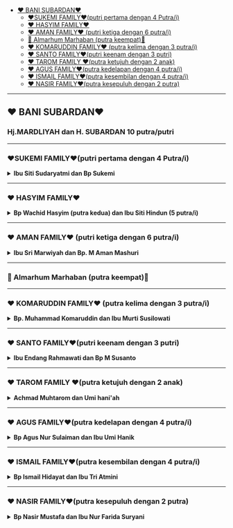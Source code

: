 - [❤️ BANI SUBARDAN❤️](#️-bani-subardan️)
  - [❤️SUKEMI FAMILY❤️(putri pertama dengan 4 Putra/i)](#️sukemi-family️putri-pertama-dengan-4-putrai)
  - [❤️ HASYIM FAMILY❤️](#️-hasyim-family️)
  - [❤️ AMAN FAMILY❤️ (putri ketiga dengan 6 putra/i)](#️-aman-family️-putri-ketiga-dengan-6-putrai)
  - [🤲 Almarhum Marhaban (putra keempat)🤲](#-almarhum-marhaban-putra-keempat)
  - [❤️ KOMARUDDIN FAMILY❤️ (putra kelima dengan 3 putra/i)](#️-komaruddin-family️-putra-kelima-dengan-3-putrai)
  - [❤️ SANTO FAMILY❤️(putri keenam dengan 3 putri)](#️-santo-family️putri-keenam-dengan-3-putri)
  - [❤️ TAROM FAMILY ❤️(putra ketujuh dengan 2 anak)](#️-tarom-family-️putra-ketujuh-dengan-2-anak)
  - [❤️ AGUS FAMILY❤️(putra kedelapan dengan 4 putra/i)](#️-agus-family️putra-kedelapan-dengan-4-putrai)
  - [❤️ ISMAIL FAMILY❤️(putra kesembilan dengan 4 putra/i)](#️-ismail-family️putra-kesembilan-dengan-4-putrai)
  - [❤️ NASIR FAMILY❤️(putra kesepuluh dengan 2 putra)](#️-nasir-family️putra-kesepuluh-dengan-2-putra)

---

## ❤️ BANI SUBARDAN❤️
<h3>Hj.MARDLIYAH dan  H. SUBARDAN 10 putra/putri</h3>

---

### ❤️SUKEMI FAMILY❤️(putri pertama dengan 4 Putra/i)
<details>
<summary>
<b>Ibu Siti Sudaryatmi  dan  Bp Sukemi</b>
</summary>

<details>
<summary>
    <b>1️⃣. Ufiek Nur Arifah Hidayati  dan  Wildan Tojibi  </b>
</summary>

<details>
<summary>
1. Muhammad Nur Hakimuddin  dan  Fadhilah Siti Aniisah Haryono
</summary>

1. Alesha Hikari Rezqia Eldina (canggah)
</details>

2. Amelia Amrina Rosyada
3. Adinda Raudhatur Rizka
</details>

<details>
<summary>
<b> 2️⃣.  Ratna Listyaningsih  dan  Indrawanto </b>
</summary>

1. Muhammad Shafly Muwaffaq
2. Muhammad Daffa Al Ghifari
3. Muhammad Alfian Ainurrizqi
</details>

<details>
<summary>
<b> 3️⃣. Arif Hanafi Nurdin  dan  Siti Rosyidah</b>
</summary>

1. Ahmad Farhan Ar Rosyid
2. Ahmad Zidan Ar Rosyid
3. Nadya Adilla Hanafi Putri
</details>
<details>
<summary>
<b> 4️⃣. Erna Rahmawati  dan  Wratsongko Sri Kawuryan</b>
</summary>

1. Alifia Zahra Pramesti 
2. Anindya Alya  Khairunnisa
3. Aviccena Maulana Albaihaqi
</details>
</details>

---

### ❤️ HASYIM FAMILY❤️
<details>
<summary>
<b>Bp Wachid Hasyim (putra kedua) dan Ibu Siti Hindun (5 putra/i)</b>
</summary>

<details>
<summary>
<b> 1️⃣. Afandi Nurhidayat  dan  Luluk Yuliatik</b>
</summary>

1. Muh Farandi Khusnan 
2. Zahra Khairunisa
</details>

<details>
<summary>
<b> 2️⃣. Ahmad Sukri Chusnan  dan  Zenny Nugraheni</b>
</summary>

1. Yusuf Ahmad Khairy
2. Farid Ahmad Faisal
</details>

<details>
<summary>
<b> 3️⃣. Very Zukhdi Santoso  dan  Risalatin Sutadi</b>
</summary>

1. Delila Azaliyya Zukhdi S 
2. Taftazani Zukhdi A
</details>

<details>
<summary>
<b> 4️⃣. Rahmad Abidin  dan  Eka Rachmawaty</b>
</summary>

1. Fatimah Humaira Az Zahra
</details>

<details>
<summary>
<b> 5️⃣. Umi Ma'rifah Nihayati  dan  Luthfi Indra Ramadhan</b>
</summary>
</details>
</details>

---

### ❤️ AMAN FAMILY❤️ (putri ketiga dengan 6 putra/i)
<details>
<summary>
<b>Ibu Sri Marwiyah dan  Bp. M Aman Mashuri </b>
</summary>

<details>
<summary>
<b>1️⃣. Faricha Rahmawati  dan  Bambang Setyawan </b>
</summary>

1. Nabila Fauziah (Nabila)
2. Qonita Yusriah (Qonita)
</details>
<details>
<summary>
<b>2️⃣. Arief Fathoni  dan  Siti Jami'atun </b>
</summary>

1. Azis Arief Setiawan
2. Aqila Ramadani
</details>

<b>3️⃣. Imron Choirudin </b>

<details>
<summary>
<b>4️⃣. Masrifa Choirina  dan  Gito Budi Naryanto </b>
</summary>

1. Alvina Amelia Maharani (Lia)
2. Novita Candra Puspita
</details>
<details>
<summary>
<b>5️⃣. Rofika Hanifa  dan  Bambang Widagdo Suryaning Projo</b>
</summary>

1. Farhan Naufal Adiyatma (farhan)
2. Fadil Ihsan Adiyatma (fadil)
</details>
<details>
<summary>
<b> 6️⃣. Sarifa Umaya  dan  Arief Wiratman</b>
</summary>

1. Anas Firmansyah
2. Carissa Kirana
3. Frida Nisa Ardani
</details>
</details>

---

### 🤲 Almarhum Marhaban (putra keempat)🤲

---

### ❤️ KOMARUDDIN FAMILY❤️ (putra kelima dengan 3 putra/i)
<details>
<summary>
<b>Bp. Muhammad Komaruddin dan  Ibu Murti Susilowati</b>
</summary>
<details>
<summary>
<b>1️⃣. Fikri Arifin  dan  Emalia Hasnaurrofah </b>
</summary>

1. Muhammad Zulfikar
2. Hanif Muta'alim
3. Zulhimatul Aliya
</details>

<details>
<summary>
<b>2️⃣. Radhian Fahma Wulandari  dan  Iwan Rustiawan  </b>
</summary>

1. Haula Ilma Al Ghoida' 
2. Muhammad Ulinnuha Khoiruman
3. Malik Makarim Alim
</details>

<details>
<summary>
<b>3️⃣. Fathinannisa  dan  Mikraj Agung Muhammad</b>
</summary>

1. Tamlikha Imaduddin Asy Syaakir
</details>
</details>

---

### ❤️ SANTO FAMILY❤️(putri keenam dengan 3 putri)  
<details>
<summary>
<b>Ibu Endang Rahmawati dan Bp M Susanto</b>
</summary>
<details>
<summary>
<b>1️⃣. Santi Kusumaningrum  dan  Agung Susanto</b>
</summary>

1. Raditya Ahsan Rivanjaya
2. Fahri Adli Hawari
3. Aira Adiasti Nafeza
4. Quinnisa Zaida Amalia
</details>
<details>
<summary>
<b>2️⃣. Ery Wahyuningrum  dan  Rudi Wahyono</b>
</summary>

1. Vino Abrar Adriansyah
2. Rasya Fadhil  Adriansyah
</details>
<b>3️⃣. Lisa Setyaningrum</b>
</details>

---

### ❤️ TAROM FAMILY ❤️(putra ketujuh dengan 2 anak)

<details>
<summary>
<b>Achmad Muhtarom dan  Umi hani'ah</b>
</summary>

<b>1️⃣. Burhan Fatkhur Rohman  dan  Ikrimah Nur Hayati.</b>

<b>2️⃣. Aufa Haliza Achmad</b>
</details>

---

### ❤️ AGUS FAMILY❤️(putra kedelapan dengan 4 putra/i)
<details>
<summary>
<b>Bp Agus Nur Sulaiman dan  Ibu Umi Hanik</b>
</summary>

<details>
<summary>
<b>1️⃣. Luthfi Arifin  dan  Shinta Nugraheni </b>
</summary>

1. Zafran Ahsan Arifin 
2. Nayyara Amalia Abdilla 
</details>
<details>
<summary>
<b>2️⃣. Lathifa Maya Dewi  dan  Unggul Anantakusuma </b>
</summary>

1. Alika Isykarima Hanif
2. Aidan Fausta El Karim
</details>
<b>3️⃣. Lathifa Rahma Hayati  dan  Muhammad Hafidz Makarim</b>

<details>
<summary>
<b>4️⃣. Luthfi Bahrul Anwari  dan  Annisa Nur Rachmawati </b>
</summary>

1. Emir Miqdam Atharrazka
</details>

</details>

---

### ❤️ ISMAIL FAMILY❤️(putra kesembilan dengan 4 putra/i)
<details>
<summary>
<b>Bp Ismail Hidayat dan  Ibu Tri Atmini </b>
</summary>

<details>
<summary>
<b>1️⃣. Zain Afif Hidayat  dan  Anggun Shandy Ina Maza</b>
</summary>

1. Athafariz Zayyan Malik
2. Atharrazka Zaidan Rafif

</details>
<details>
<summary>
<b>2️⃣. Irfan Asrofy Hidayat  dan  Linda Susilowati</b>
</summary>

1. Rayhan Hakam Asrofy

2. Laquina Shezanameera Asrofy

</details>

<b>3️⃣. Afnan Fauzi Hidayat</b>

<b>4️⃣. Fathina Rifa Hidayati</b>

</details>

---

### ❤️ NASIR FAMILY❤️(putra kesepuluh dengan 2 putra)
<details>
<summary>
<b>Bp Nasir Mustafa dan  Ibu Nur Farida Suryani </b>
</summary>

<b>1️⃣. Yusron Farid Mustafa</b>

<b>2️⃣. Arvin Alan Gifari</b>

</details>